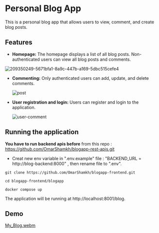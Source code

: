 
# Personal Blog App

This is a personal blog app that allows users to view, comment, and create blog posts.

## Features

* **Homepage:** The homepage displays a list of all blog posts. Non-authenticated users can view all blog posts and comments.

![209350249-5671bfa1-8a9c-447b-a169-5dbc515cefe4](https://github.com/OmarShamkh/blogapp-frontend/assets/44472968/7702134d-63ab-4be7-9558-682293df5a13)


* **Commenting:** Only authenticated users can add, update, and delete comments.

  
  ![post](https://user-images.githubusercontent.com/44472968/209350595-b7f5877c-e25f-4ff7-aca0-9c07d0b9c90c.png)

  

* **User registration and login:** Users can register and login to the application.

  ![user-comment](https://user-images.githubusercontent.com/44472968/209350839-281ff54b-4cc3-49ae-8bc8-d2e47eb22d13.png)


## Running the application

**You have to run backend apis before** from this repo :
 https://github.com/OmarShamkh/blogapp-rest-apis.git 

- Creat new env variable in ".env.example" file : "BACKEND_URL = http://blog-backend:8000" , then rename file to ".env".
```
git clone https://github.com/OmarShamkh/blogapp-frontend.git
```
 ```
 cd blogapp-frontend/blogapp
 ```
  ```
 docker compose up
 ```

The application will be running at http://localhost:8001/blog.

## Demo
[My_Blog.webm](https://user-images.githubusercontent.com/44472968/209352803-47a12613-409b-4472-8ee5-00aa43e7714b.webm)

